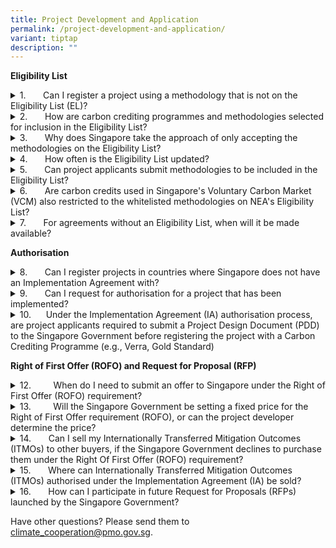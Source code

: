 ```yaml
---
title: Project Development and Application
permalink: /project-development-and-application/
variant: tiptap
description: ""
---
```

<p><strong>Eligibility List</strong>
</p>
<div data-type="detailGroup" class="isomer-accordion isomer-accordion-white">
<details class="isomer-details">
<summary>1.&nbsp;&nbsp;&nbsp;&nbsp;&nbsp;&nbsp; Can I register a project using
a methodology that is not on the Eligibility List (EL)?</summary>
<div data-type="detailsContent" class="isomer-details-content">
<p>No. Projects must use carbon credit programmes and methodologies listed
on the Eligibility List at the point of submission. Please refer to the
Eligibility List under each Implementation Agreement (IA), which is jointly
agreed between Singapore and the host country. One example is the Singapore-Ghana
Eligibility List, which can be found <a href="https://www.carbonmarkets-cooperation.gov.sg/eligibility-list/" rel="noopener noreferrer nofollow" target="_blank">here</a>.</p>
</div>
</details>
<details class="isomer-details">
<summary>2.&nbsp;&nbsp;&nbsp;&nbsp;&nbsp;&nbsp; How are carbon crediting programmes
and methodologies selected for inclusion in the Eligibility List?</summary>
<div data-type="detailsContent" class="isomer-details-content">
<p>Singapore takes reference from reputable international standards such
as the Carbon Offsetting and Reduction Scheme for International Aviation
(CORSIA) in the development of the Eligibility List.</p>
<p>Please note that the Eligiblity List differs by host country as accepted
methodologies would have to fulfill the requirements of the host countries.&nbsp;</p>
</div>
</details>
<details class="isomer-details">
<summary>3.&nbsp;&nbsp;&nbsp;&nbsp;&nbsp;&nbsp; Why does Singapore take the approach
of only accepting the methodologies on the Eligibility List?</summary>
<div data-type="detailsContent" class="isomer-details-content">
<p>This approach allows Singapore to tap into Carbon Crediting Programmes’
(CCPs) capabilities in ensuring that ICCs are robustly validated, verified,
issued and retired. It also enables faster time-to-market given that the
methodologies are already published, and streamlines the registration process
given industry’s familiarity.</p>
</div>
</details>
<details class="isomer-details">
<summary>4.&nbsp;&nbsp;&nbsp;&nbsp;&nbsp;&nbsp; How often is the Eligibility List
updated?</summary>
<div data-type="detailsContent" class="isomer-details-content">
<p>The Eligibility List is reviewed regularly to maintain relevance and uphold
the required environmental integrity standards.</p>
</div>
</details>
<details class="isomer-details">
<summary>5.&nbsp;&nbsp;&nbsp;&nbsp;&nbsp;&nbsp; Can project applicants submit methodologies
to be included in the Eligibility List?</summary>
<div data-type="detailsContent" class="isomer-details-content">
<p>The Eligibility List sets out the carbon credit programmes and methodologies
that meet Singapore’s and our host country’s eligibility criteria. For
any feedback on the Eligibility List, project applicants may wish to write
to <a rel="noopener noreferrer nofollow" target="_blank">ICC_Article_6@nea.gov.sg</a>.</p>
</div>
</details>
<details class="isomer-details">
<summary>6.&nbsp;&nbsp;&nbsp;&nbsp;&nbsp;&nbsp; Are carbon credits used in Singapore's
Voluntary Carbon Market (VCM) also restricted to the whitelisted methodologies
on NEA's Eligibility List?</summary>
<div data-type="detailsContent" class="isomer-details-content">
<p>There are no restrictions on credits that can be bought or sold in Singapore’s
Voluntary Carbon Market.</p>
</div>
</details>
<details class="isomer-details">
<summary>7.&nbsp;&nbsp;&nbsp;&nbsp;&nbsp;&nbsp; For agreements without an Eligibility
List, when will it be made available?</summary>
<div data-type="detailsContent" class="isomer-details-content">
<p>The Eligibility List is bilaterally agreed upon between Singapore and
the host country. The Eligibility List will be published online when ready.</p>
</div>
</details>
</div>
<p></p>
<p><strong>Authorisation</strong>
</p>
<div data-type="detailGroup" class="isomer-accordion isomer-accordion-white">
<details class="isomer-details">
<summary>8.&nbsp;&nbsp;&nbsp;&nbsp;&nbsp;&nbsp; Can I register projects in countries
where Singapore does not have an Implementation Agreement with?</summary>
<div data-type="detailsContent" class="isomer-details-content">
<p>Only carbon credits generated in countries where Singapore has an IA can
be authorised and transferred as Internationally Transferable Mitigation
Outcomes (ITMOs), in compliance with Article 6 of the Paris Agreement.</p>
<p>Singapore is actively engaging partner countries on Implementation Agreements
on carbon credit collaboration.</p>
</div>
</details>
<details class="isomer-details">
<summary>9.&nbsp;&nbsp;&nbsp;&nbsp;&nbsp;&nbsp; Can I request for authorisation
for a project that has been implemented?</summary>
<div data-type="detailsContent" class="isomer-details-content">
<p>Yes, existing projects that have already been implemented may still be
considered for authorisation, provided they meet both countries’ applicable
domestic laws, regulations and administrative framework.</p>
</div>
</details>
<details class="isomer-details">
<summary>10.&nbsp;&nbsp;&nbsp;&nbsp;&nbsp;&nbsp;Under the Implementation Agreement
(IA) authorisation process, are project applicants required to submit a
Project Design Document (PDD) to the Singapore Government before registering
the project with a Carbon Crediting Programme (e.g., Verra, Gold Standard)</summary>
<div data-type="detailsContent" class="isomer-details-content">
<p>Yes. Depending on the eligibility criteria agreed with each host country,
it is possible for project applicants to submit their PDD to carbon crediting
programmes prior to initiating the application under the IA process. These
projects are still required to go through all stages of the application
process and comply with all other requirements. &nbsp;</p>
</div>
</details>
</div>
<p><strong>Right of First Offer (ROFO) and Request for Proposal (RFP)</strong>
</p>
<div data-type="detailGroup" class="isomer-accordion isomer-accordion-white">
<details class="isomer-details">
<summary>12.&nbsp;&nbsp;&nbsp;&nbsp;&nbsp;&nbsp;&nbsp;&nbsp; When do I need to
submit an offer to Singapore under the Right of First Offer (ROFO) requirement?</summary>
<div data-type="detailsContent" class="isomer-details-content">
<p>You should submit a binding offer to Singapore Government at the point
of validated Project Design Document (PDD) to the Singapore Government
under the Implementation Agreement (IA) authorisation process. The specific
stage of the authorisation process may differ, depending on the IA. For
example, this will be Stage C in the Singapore-Ghana IA authorisation process,
and Stage B in the Singapore-Rwanda IA authorisation process.</p>
</div>
</details>
<details class="isomer-details">
<summary>13.&nbsp;&nbsp;&nbsp;&nbsp;&nbsp;&nbsp;&nbsp;&nbsp; Will the Singapore
Government be setting a fixed price for the Right of First Offer requirement
(ROFO), or can the project developer determine the price?</summary>
<div data-type="detailsContent" class="isomer-details-content">
<p>The Singapore Government will not pre-determine the price of ITMOs under
the Right of First Offer (ROFO) requirement.</p>
</div>
</details>
<details class="isomer-details">
<summary>14.&nbsp;&nbsp;&nbsp;&nbsp;&nbsp;&nbsp;&nbsp;Can I sell my Internationally
Transferred Mitigation Outcomes (ITMOs) to other buyers, if the Singapore
Government declines to purchase them under the Right Of First Offer (ROFO)
requirement?</summary>
<div data-type="detailsContent" class="isomer-details-content">
<p>Yes, if the Singapore Government declines to purchase the ITMOs offered
under ROFO, you may sell them to other buyers. Please note that the sale
of the ITMO is still subject to the <a href="https://www.carbonmarkets-cooperation.gov.sg/implementation-agreements/participation-criteria/" rel="noopener noreferrer nofollow" target="_blank">Eligible Entity</a> requirement.</p>
</div>
</details>
<details class="isomer-details">
<summary>15.&nbsp;&nbsp;&nbsp;&nbsp;&nbsp;&nbsp;&nbsp;Where can Internationally
Transferred Mitigation Outcomes (ITMOs) authorised under the Implementation
Agreement (IA) be sold?</summary>
<div data-type="detailsContent" class="isomer-details-content">
<p>ITMOs authorised under Singapore’s IAs must first be sold or transferred
an to <a href="https://www.carbonmarkets-cooperation.gov.sg/participation-criteria/" rel="noopener noreferrer nofollow" target="_blank">Eligible Entities</a>.
Once the ITMOs have met the Eligible Entity criteria, they can be sold
domestically or internationally. Besides the Singapore Government, other
demand sources include Singapore carbon tax-liable companies and other
sectoral compliance schemes such as CORSIA.</p>
<p>&nbsp;Sellers who are interested to be connected to carbon-tax liable
companies in Singapore may register their interest with the <a href="https://go.gov.sg/scma-eoi" rel="noopener noreferrer nofollow" target="_blank">Singapore Carbon Market Association (SCMA)</a>.</p>
<p>&nbsp;The government issues Requests for Proposals (RFPs) to purchase
ITMOs. These opportunities are publicised on GeBIZ, and interested sellers
can register for an account <a href="https://www.gebiz.gov.sg/ptn/gtpregistration/signup.xhtml" rel="noopener noreferrer nofollow" target="_blank">here</a>.
You are also encouraged to submit your company details at this <a href="https://form.gov.sg/6826b231b6888482cfdec92f" rel="noopener noreferrer nofollow" target="_blank">form</a> to
be kept informed of future RFP opportunities.</p>
</div>
</details>
<details class="isomer-details">
<summary>16.&nbsp;&nbsp;&nbsp;&nbsp;&nbsp;&nbsp;&nbsp;How can I participate in
future Request for Proposals (RFPs) launched by the Singapore Government?</summary>
<div data-type="detailsContent" class="isomer-details-content">
<p>Our upcoming RFPs will be hosted on the Government procurement website,
GeBIZ. You can register for a free GeBIZ account <a href="https://www.gebiz.gov.sg/ptn/gtpregistration/signup.xhtml" rel="noopener noreferrer nofollow" target="_blank">here</a> to
participate in future RFPs. Please fill up the form <a href="https://form.gov.sg/6826b231b6888482cfdec92f" rel="noopener noreferrer nofollow" target="_blank">here</a> to be notified
of future RFPs. &nbsp;</p>
</div>
</details>
</div>
<p>Have other questions? Please send them to <a href="mailto:climate_cooperation@pmo.gov.sg" rel="noopener noreferrer nofollow" target="_blank">climate_cooperation@pmo.gov.sg</a>.</p>
<p></p>